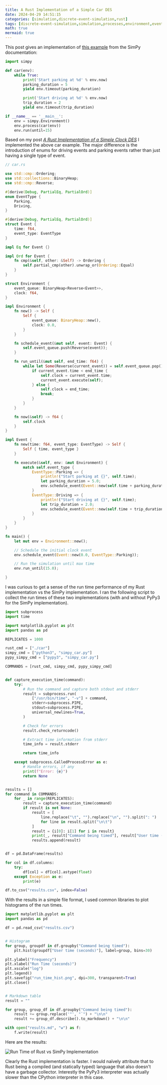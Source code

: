 ```yaml
---
title: A Rust Implementation of a Simple Car DES
date: 2024-04-29 14:51:15
categories: [simulation,discrete-event-simulation,rust]
tags: [discrete-event-simulation,simulation,processes,environment,event-based-simulation,constant-random-variable,timing,rust,computer-programming,simpy]
math: true
mermaid: true
---
```


This post gives an implementation of [this example](https://simpy.readthedocs.io/en/latest/simpy_intro/basic_concepts.html) from the SimPy documentation:

```python
import simpy

def car(env):
    while True:
        print('Start parking at %d' % env.now)
        parking_duration = 5
        yield env.timeout(parking_duration)

        print('Start driving at %d' % env.now)
        trip_duration = 2
        yield env.timeout(trip_duration)

if __name__ == '__main__':
	env = simpy.Environment()
	env.process(car(env))
	env.run(until=15)
```

Based on my post [*A Rust Implementation of a Simple Clock DES*](https://galenseilis.github.io/posts/rust-clock-des/) I implemented the above car example. The major difference is the introduction of enums for driving events and parking events rather than just having a single type of event.


```rust
// car.rs

use std::cmp::Ordering;
use std::collections::BinaryHeap;
use std::cmp::Reverse;

#[derive(Debug, PartialEq, PartialOrd)]
enum EventType {
    Parking,
    Driving,
}

#[derive(Debug, PartialEq, PartialOrd)]
struct Event {
    time: f64,
    event_type: EventType
}

impl Eq for Event {}

impl Ord for Event {
    fn cmp(&self, other: &Self) -> Ordering {
        self.partial_cmp(other).unwrap_or(Ordering::Equal)
    }
}

struct Environment {
    event_queue: BinaryHeap<Reverse<Event>>,
    clock: f64,
}

impl Environment {
    fn new() -> Self {
        Self {
            event_queue: BinaryHeap::new(),
            clock: 0.0,
        }
    }

    fn schedule_event(&mut self, event: Event) {
        self.event_queue.push(Reverse(event));
    }

    fn run_until(&mut self, end_time: f64) {
        while let Some(Reverse(current_event)) = self.event_queue.pop() {
            if current_event.time < end_time {
                self.clock = current_event.time;
                current_event.execute(self);
            } else {
                self.clock = end_time;
                break;
            }
        }
    }

    fn now(&self) -> f64 {
        self.clock
    }
}

impl Event {
    fn new(time: f64, event_type: EventType) -> Self {
        Self { time, event_type }
    }

    fn execute(&self, env: &mut Environment) {
        match self.event_type {
            EventType::Parking => {
                println!("Start parking at {}", self.time);
                let parking_duration = 5.0;
                env.schedule_event(Event::new(self.time + parking_duration, EventType::Driving));
            }
            EventType::Driving => {
                println!("Start driving at {}", self.time);
                let trip_duration = 2.0;
                env.schedule_event(Event::new(self.time + trip_duration, EventType::Parking));
            }
        }
    }
}

fn main() {
    let mut env = Environment::new();

    // Schedule the initial clock event
    env.schedule_event(Event::new(0.0, EventType::Parking));

    // Run the simulation until max time
    env.run_until(15.0);

}
```

I was curious to get a sense of the run time performance of my Rust implementation vs the SimPy implementation. I ran the following script to collect the run times of these two implementations (with and without PyPy3 for the SimPy implementation).

```python
import subprocess
import time

import matplotlib.pyplot as plt
import pandas as pd

REPLICATES = 1000

rust_cmd = ["./car"]
simpy_cmd = ["python3", "simpy_car.py"]
pypy_simpy_cmd = ["pypy3", "simpy_car.py"]

COMMANDS = [rust_cmd, simpy_cmd, pypy_simpy_cmd]


def capture_execution_time(command):
    try:
        # Run the command and capture both stdout and stderr
        result = subprocess.run(
            ["/usr/bin/time", "-v"] + command,
            stderr=subprocess.PIPE,
            stdout=subprocess.PIPE,
            universal_newlines=True,
        )

        # Check for errors
        result.check_returncode()

        # Extract time information from stderr
        time_info = result.stderr

        return time_info

    except subprocess.CalledProcessError as e:
        # Handle errors, if any
        print(f"Error: {e}")
        return None


results = []
for command in COMMANDS:
    for _ in range(REPLICATES):
        result = capture_execution_time(command)
        if result is not None:
            result = [
                line.replace("\t", "").replace("\n", "").split(": ")
                for line in result.split("\n\t")
            ]
            result = {i[0]: i[1] for i in result}
            print(_, result["Command being timed"], result["User time (seconds)"])
            results.append(result)


df = pd.DataFrame(results)

for col in df.columns:
    try:
        df[col] = df[col].astype(float)
    except Exception as e:
        print(e)

df.to_csv("results.csv", index=False)
```

With the results in a simple file format, I used common libraries to plot histograms of the run times.

```python
import matplotlib.pyplot as plt
import pandas as pd

df = pd.read_csv("results.csv")


# Histogram
for group, groupdf in df.groupby("Command being timed"):
    plt.hist(groupdf["User time (seconds)"], label=group, bins=30)

plt.ylabel("Frequency")
plt.xlabel("Run Time (seconds)")
plt.xscale("log")
plt.legend()
plt.savefig("run_time_hist.png", dpi=300, transparent=True)
plt.close()


# Markdown table
result = ""

for group, group_df in df.groupby("Command being timed"):
    result += group.replace('"', "`") + "\n\n"
    result += group_df.describe().to_markdown() + "\n\n"

with open("results.md", "w") as f:
    f.write(result)
```

Here are the results:

![Run Time of Rust vs SimPy Implementation](/assets/images/run_time_hist_car_rust_vs_simpy.png)

Clearly the Rust implementation is faster. I would naïvely attribute that to Rust being a compiled (and statically typed) language that also doesn't have a garbage collector. Interestly the PyPy3 interpreter was actually slower than the CPython interpreter in this case.
